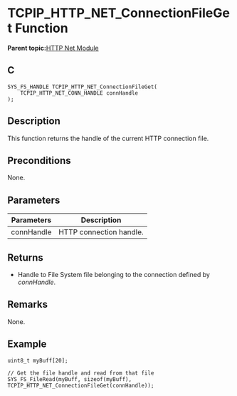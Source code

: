# TCPIP\_HTTP\_NET\_ConnectionFileGet Function

**Parent topic:**[HTTP Net Module](GUID-4EFEB885-ECF8-44B5-8F23-1D05952E1845.md)

## C

```
SYS_FS_HANDLE TCPIP_HTTP_NET_ConnectionFileGet(
    TCPIP_HTTP_NET_CONN_HANDLE connHandle
);
```

## Description

This function returns the handle of the current HTTP connection file.

## Preconditions

None.

## Parameters

|Parameters|Description|
|----------|-----------|
|connHandle|HTTP connection handle.|

## Returns

-   Handle to File System file belonging to the connection defined by *connHandle*.


## Remarks

None.

## Example

```
uint8_t myBuff[20];

// Get the file handle and read from that file
SYS_FS_FileRead(myBuff, sizeof(myBuff), TCPIP_HTTP_NET_ConnectionFileGet(connHandle));
```

